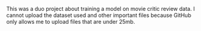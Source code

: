 This was a duo project about training a model on movie critic review data.
I cannot upload the dataset used and other important files because GitHub only allows me to upload files that are under 25mb.

